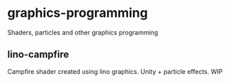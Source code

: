 # graphics-programming
Shaders, particles and other graphics programming

## lino-campfire
Campfire shader created using lino graphics. Unity + particle effects. WIP

